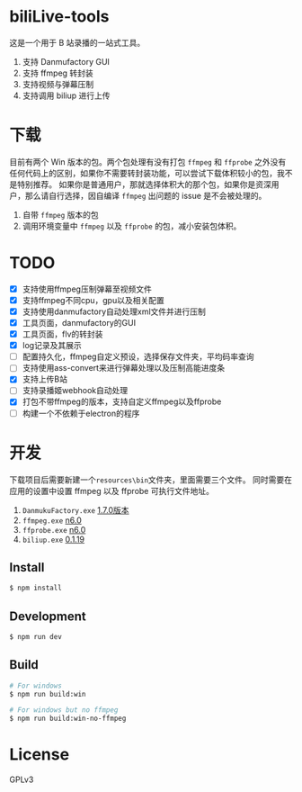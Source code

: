 # biliLive-tools

这是一个用于 B 站录播的一站式工具。

1. 支持 Danmufactory GUI
2. 支持 ffmpeg 转封装
3. 支持视频与弹幕压制
4. 支持调用 biliup 进行上传

# 下载

目前有两个 Win 版本的包。两个包处理有没有打包 `ffmpeg` 和 `ffprobe` 之外没有任何代码上的区别，如果你不需要转封装功能，可以尝试下载体积较小的包，我不是特别推荐。
如果你是普通用户，那就选择体积大的那个包，如果你是资深用户，那么请自行选择，因自编译 `ffmpeg` 出问题的 issue 是不会被处理的。

1. 自带 `ffmpeg` 版本的包
2. 调用环境变量中 `ffmpeg` 以及 `ffprobe` 的包，减小安装包体积。

# TODO

- [x] 支持使用ffmpeg压制弹幕至视频文件
- [x] 支持ffmpeg不同cpu，gpu以及相关配置
- [x] 支持使用danmufactory自动处理xml文件并进行压制
- [x] 工具页面，danmufactory的GUI
- [x] 工具页面，flv的转封装
- [x] log记录及其展示
- [ ] 配置持久化，ffmpeg自定义预设，选择保存文件夹，平均码率查询
- [ ] 支持使用ass-convert来进行弹幕处理以及压制高能进度条
- [x] 支持上传B站
- [ ] 支持录播姬webhook自动处理
- [x] 打包不带ffmpeg的版本，支持自定义ffmpeg以及ffprobe
- [ ] 构建一个不依赖于electron的程序

# 开发

下载项目后需要新建一个`resources\bin`文件夹，里面需要三个文件。
同时需要在应用的设置中设置 ffmpeg 以及 ffprobe 可执行文件地址。

1. `DanmukuFactory.exe` [1.7.0版本](https://github.com/hihkm/DanmakuFactory/releases/tag/v1.70)
2. `ffmpeg.exe` [n6.0](https://github.com/BtbN/FFmpeg-Builds/releases)
3. `ffprobe.exe` [n6.0](https://github.com/BtbN/FFmpeg-Builds/releases)
4. `biliup.exe` [0.1.19](https://github.com/biliup/biliup-rs/releases/tag/v0.1.19)

## Install

```bash
$ npm install
```

## Development

```bash
$ npm run dev
```

## Build

```bash
# For windows
$ npm run build:win

# For windows but no ffmpeg
$ npm run build:win-no-ffmpeg
```

# License

GPLv3
